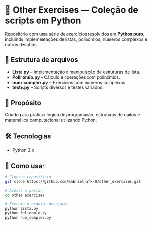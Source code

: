 # 🧪 Other Exercises — Coleção de scripts em Python

Repositório com uma série de exercícios resolvidos em **Python puro**, incluindo implementações de listas, polinômios, números complexos e outros desafios.

## 📂 Estrutura de arquivos

- **Lista.py** – Implementação e manipulação de estruturas de lista.
- **Polinomio.py** – Cálculo e operações com polinômios.
- **num_complex.py** – Exercícios com números complexos.
- **teste.py** – Scripts diversos e testes variados.

## 🎯 Propósito

Criado para praticar lógica de programação, estruturas de dados e matemática computacional utilizando Python.

## 🛠️ Tecnologias

- Python 3.x

## 🚀 Como usar

```bash
# Clone o repositório:
git clone https://github.com/Gabriel-afk-9/other_exercises.git

# Acesse a pasta:
cd other_exercises

# Execute o arquivo desejado:
python Lista.py
python Polinomio.py
python num_complex.py
